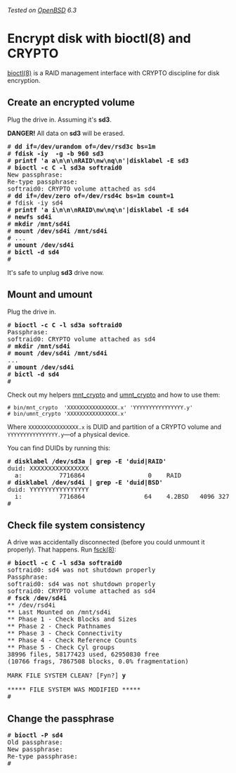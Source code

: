 _Tested on [OpenBSD](/openbsd/) 6.3_

# Encrypt disk with bioctl(8) and CRYPTO

[bioctl(8)][b] is a RAID management interface with CRYPTO discipline
for disk encryption.

[b]: https://man.openbsd.org/bioctl.8

## Create an encrypted volume

Plug the drive in. Assuming it's **sd3**.

**DANGER!** All data on **sd3** will be erased.

<pre>
# <b>dd if=/dev/urandom of=/dev/rsd3c bs=1m</b>
# <b>fdisk -iy  -g -b 960 sd3</b>
# <b>printf 'a a\n\n\nRAID\nw\nq\n'|disklabel -E sd3</b>
# <b>bioctl -c C -l sd3a softraid0</b>
New passphrase:
Re-type passphrase:
<span class="blue">softraid0: CRYPTO volume attached as sd4</span>
# <b>dd if=/dev/zero of=/dev/rsd4c bs=1m count=1</b>
# fdisk -iy sd4
# <b>printf 'a i\n\n\nRAID\nw\nq\n'|disklabel -E sd4</b>
# <b>newfs sd4i</b>
# <b>mkdir /mnt/sd4i</b>
# <b>mount /dev/sd4i /mnt/sd4i</b>
# ...
# <b>umount /dev/sd4i</b>
# <b>bictl -d sd4</b>
#
</pre>

It's safe to unplug **sd3** drive now.

## Mount and umount

Plug the drive in.

<pre>
# <b>bioctl -c C -l sd3a softraid0</b>
Passphrase:
softraid0: CRYPTO volume attached as sd4
# <b>mkdir /mnt/sd4i</b>
# <b>mount /dev/sd4i /mnt/sd4i</b>
...
# <b>umount /dev/sd4i</b>
# <b>bictl -d sd4</b>
#
</pre>

Check out my helpers
[mnt_crypto](/bin/mnt_crypto) and
[umnt_crypto](/bin/umnt_crypto) and how to use them:

	# bin/mnt_crypto  'XXXXXXXXXXXXXXXX.x' 'YYYYYYYYYYYYYYYY.y'
	# bin/umnt_crypto 'XXXXXXXXXXXXXXXX.x'

Where `XXXXXXXXXXXXXXXX.x` is DUID and partition of a CRYPTO
volume and `YYYYYYYYYYYYYYYY.y`&mdash;of a physical device.

You can find DUIDs by running this:

<pre>
# <b>disklabel /dev/sd3a | grep -E 'duid|RAID'</b>
duid: XXXXXXXXXXXXXXXX
  a:          7716864                 0    RAID
# <b>disklabel /dev/sd4i | grep -E 'duid|BSD'</b>
duid: YYYYYYYYYYYYYYYY
  i:          7716864                64    4.2BSD   4096 32768 26062
#
</pre>

## Check file system consistency

A drive was accidentally disconnected (before you could unmount it properly).
That happens. Run [fsck(8)](https://man.openbsd.org/fsck.8):

<pre>
# <b>bioctl -c C -l sd3a softraid0</b>
softraid0: sd4 was not shutdown properly
Passphrase:
softraid0: sd4 was not shutdown properly
softraid0: CRYPTO volume attached as sd4
# <b>fsck /dev/sd4i</b>
** /dev/rsd4i
** Last Mounted on /mnt/sd4i
** Phase 1 - Check Blocks and Sizes
** Phase 2 - Check Pathnames
** Phase 3 - Check Connectivity
** Phase 4 - Check Reference Counts
** Phase 5 - Check Cyl groups
38996 files, 58177423 used, 62950830 free
(10766 frags, 7867508 blocks, 0.0% fragmentation)

MARK FILE SYSTEM CLEAN? [Fyn?] <b>y</b>

***** FILE SYSTEM WAS MODIFIED *****
#
</pre>

## Change the passphrase

<pre>
# <b>bioctl -P sd4</b>
Old passphrase:
New passphrase:
Re-type passphrase:
#
</pre>
